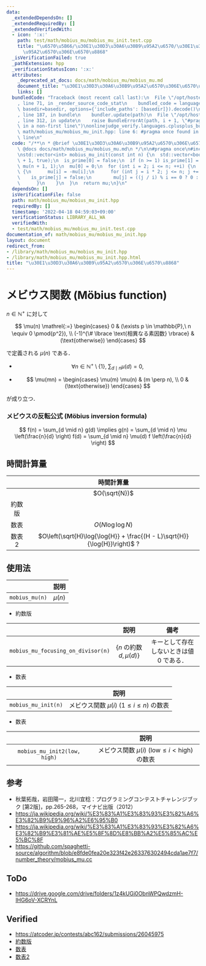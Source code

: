 ```yaml
---
data:
  _extendedDependsOn: []
  _extendedRequiredBy: []
  _extendedVerifiedWith:
  - icon: ':x:'
    path: test/math/mobius_mu/mobius_mu_init.test.cpp
    title: "\u6570\u5B66/\u30E1\u30D3\u30A6\u30B9\u95A2\u6570/\u30E1\u30D3\u30A6\u30B9\
      \u95A2\u6570\u306E\u6570\u8868"
  _isVerificationFailed: true
  _pathExtension: hpp
  _verificationStatusIcon: ':x:'
  attributes:
    _deprecated_at_docs: docs/math/mobius_mu/mobius_mu.md
    document_title: "\u30E1\u30D3\u30A6\u30B9\u95A2\u6570\u306E\u6570\u8868"
    links: []
  bundledCode: "Traceback (most recent call last):\n  File \"/opt/hostedtoolcache/Python/3.10.5/x64/lib/python3.10/site-packages/onlinejudge_verify/documentation/build.py\"\
    , line 71, in _render_source_code_stat\n    bundled_code = language.bundle(stat.path,\
    \ basedir=basedir, options={'include_paths': [basedir]}).decode()\n  File \"/opt/hostedtoolcache/Python/3.10.5/x64/lib/python3.10/site-packages/onlinejudge_verify/languages/cplusplus.py\"\
    , line 187, in bundle\n    bundler.update(path)\n  File \"/opt/hostedtoolcache/Python/3.10.5/x64/lib/python3.10/site-packages/onlinejudge_verify/languages/cplusplus_bundle.py\"\
    , line 312, in update\n    raise BundleErrorAt(path, i + 1, \"#pragma once found\
    \ in a non-first line\")\nonlinejudge_verify.languages.cplusplus_bundle.BundleErrorAt:\
    \ math/mobius_mu/mobius_mu_init.hpp: line 6: #pragma once found in a non-first\
    \ line\n"
  code: "/**\n * @brief \u30E1\u30D3\u30A6\u30B9\u95A2\u6570\u306E\u6570\u8868\n *\
    \ @docs docs/math/mobius_mu/mobius_mu.md\n */\n\n#pragma once\n#include <vector>\n\
    \nstd::vector<int> mobius_mu_init(const int n) {\n  std::vector<bool> is_prime(n\
    \ + 1, true);\n  is_prime[0] = false;\n  if (n >= 1) is_prime[1] = false;\n  std::vector<int>\
    \ mu(n + 1, 1);\n  mu[0] = 0;\n  for (int i = 2; i <= n; ++i) {\n    if (is_prime[i])\
    \ {\n      mu[i] = -mu[i];\n      for (int j = i * 2; j <= n; j += i) {\n    \
    \    is_prime[j] = false;\n        mu[j] = ((j / i) % i == 0 ? 0 : -mu[j]);\n\
    \      }\n    }\n  }\n  return mu;\n}\n"
  dependsOn: []
  isVerificationFile: false
  path: math/mobius_mu/mobius_mu_init.hpp
  requiredBy: []
  timestamp: '2022-04-18 04:59:03+09:00'
  verificationStatus: LIBRARY_ALL_WA
  verifiedWith:
  - test/math/mobius_mu/mobius_mu_init.test.cpp
documentation_of: math/mobius_mu/mobius_mu_init.hpp
layout: document
redirect_from:
- /library/math/mobius_mu/mobius_mu_init.hpp
- /library/math/mobius_mu/mobius_mu_init.hpp.html
title: "\u30E1\u30D3\u30A6\u30B9\u95A2\u6570\u306E\u6570\u8868"
---
```

# メビウス関数 (Möbius function)

$n \in \mathbb{N}^+$ に対して

$$
  \mu(n) \mathrel{:=}
  \begin{cases}
    0 & (\exists p \in \mathbb{P},\ n \equiv 0 \pmod{p^2}), \\
    (-1)^{\# \lbrace \text{相異なる素因数} \rbrace} & (\text{otherwise})
  \end{cases}
$$

で定義される $\mu(n)$ である．

- $$
    \forall n \in \mathbb{N}^+ \setminus \lbrace 1 \rbrace,\ \sum_{d \mid n} \mu(d) = 0,
  $$

- $$
    \mu(mn) =
    \begin{cases}
      \mu(m) \mu(n) & (m \perp n), \\
      0 & (\text{otherwise})
    \end{cases}
  $$

が成り立つ．


### メビウスの反転公式 (Möbius inversion formula)

$$
  f(n) = \sum_{d \mid n} g(d) \implies g(n) = \sum_{d \mid n} \mu \left(\frac{n}{d} \right) f(d) = \sum_{d \mid n} \mu(d) f \left(\frac{n}{d} \right)
$$


## 時間計算量

||時間計算量|
|:--:|:--:|
||$O(\sqrt{N})$|
|約数版||
|数表|$O(N\log{\log{N}})$|
|数表2|$O\left(\sqrt{H}\log{\log{H}} + \frac{(H - L)\sqrt{H}}{\log{H}}\right)$ ?|


## 使用法

||説明|
|:--:|:--:|
|`mobius_mu(n)`|$\mu(n)$|

- 約数版

||説明|備考|
|:--:|:--:|:--:|
|`mobius_mu_focusing_on_divisor(n)`|$\lbrace n \text{ の約数 } d, \mu(d) \rbrace$|キーとして存在しないときは値 $0$ である．|

- 数表

||説明|
|:--:|:--:|
|`mobius_mu_init(n)`|メビウス関数 $\mu(i)$ ($1 \leq i \leq n$) の数表|

- 数表

||説明|
|:--:|:--:|
|`mobius_mu_init2(low, high)`|メビウス関数 $\mu(i)$ ($\mathrm{low} \leq i < \mathrm{high}$) の数表|


## 参考

- 秋葉拓哉，岩田陽一，北川宜稔：プログラミングコンテストチャレンジブック \[第2版\]，pp.265-268，マイナビ出版（2012）
- https://ja.wikipedia.org/wiki/%E3%83%A1%E3%83%93%E3%82%A6%E3%82%B9%E9%96%A2%E6%95%B0
- https://ja.wikipedia.org/wiki/%E3%83%A1%E3%83%93%E3%82%A6%E3%82%B9%E3%81%AE%E5%8F%8D%E8%BB%A2%E5%85%AC%E5%BC%8F
- https://github.com/spaghetti-source/algorithm/blob/e8fde0fea20e323f42e263376302494cda1ae7f7/number_theory/mobius_mu.cc


## ToDo

- https://drive.google.com/drive/folders/1z4kUGi0ObnWPQwdzmH-IHG6oV-XCRYnL


## Verified

- https://atcoder.jp/contests/abc162/submissions/26045975
- [約数版](https://atcoder.jp/contests/abc162/submissions/26046320)
- [数表](https://atcoder.jp/contests/abc162/submissions/26046042)
- [数表2](https://atcoder.jp/contests/abc162/submissions/26046148)
